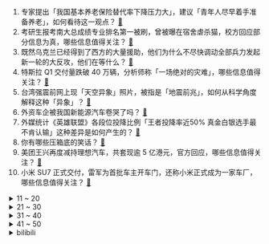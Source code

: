 1. 专家提出「我国基本养老保险替代率下降压力大」，建议「青年人尽早着手准备养老」，如何看待这一观点？ [:link:](https://www.zhihu.com/question/651486362)
2. 考研生报考南大总成绩专业排名第一被刷，曾被曝在宿舍虐杀猫，校方回应部分信息为真，哪些信息值得关注？ [:link:](https://www.zhihu.com/question/651493066)
3. 既然乌克兰已经得到了西方的大量援助，他们为什么不尽快调动全部兵力发起新一轮的大反攻，他们在等什么？ [:link:](https://www.zhihu.com/question/651229454)
4. 特斯拉 Q1 交付量跌破 40 万辆，分析师称「一场绝对的灾难」，哪些信息值得关注？ [:link:](https://www.zhihu.com/question/651489990)
5. 台湾强震前网上现「天空异象」照片，被指是「地震前兆」，如何从科学角度解释这种「异象」？ [:link:](https://www.zhihu.com/question/651516653)
6. 外资车企被我国新能源汽车卷哭了吗？ [:link:](https://www.zhihu.com/question/639536083)
7. 外媒统计《英雄联盟》各段位投降比例「王者投降率近50% 真金白银选手最不肯认输」这种差异是如何产生的？ [:link:](https://www.zhihu.com/question/650708411)
8. 你有哪些压箱底的笑话？ [:link:](https://www.zhihu.com/question/267249806)
9. 美团王兴再度减持理想汽车，共套现逾 5 亿港元，官方回应，哪些信息值得关注？ [:link:](https://www.zhihu.com/question/651453558)
10. 小米 SU7 正式交付，雷军为首批车主开车门，还称小米正式成为一家车厂，哪些信息值得关注？ [:link:](https://www.zhihu.com/question/651453482)
<details>
<summary>11 ~ 20</summary>

11. 我国敲定“以竹代塑”计划，为什么是代替塑料的是竹子？ [:link:](https://www.zhihu.com/question/637458997)
12. 鱼刺长期卡体内取不出怎么办? [:link:](https://www.zhihu.com/question/618253862)
13. 有没有让人清醒通透的句子？ [:link:](https://www.zhihu.com/question/651450912)
14. 二重积分到底该怎么理解？ [:link:](https://www.zhihu.com/question/44875342)
15. 假如你的孩子长了一张老天爷追着喂饭的脸，你支持孩子进入娱乐圈吗？ [:link:](https://www.zhihu.com/question/637543471)
16. 《灌篮高手》里，樱木花道长得那么帅，为什么还会被女生拒绝五十次？ [:link:](https://www.zhihu.com/question/508265338)
17. 你知道哪些足够沙雕的段子？ [:link:](https://www.zhihu.com/question/329382131)
18. 以前一位领导说，你们都年纪轻轻的，家人肯定都健在，没必要放清明节假的，好好上班吧！大家遇到过吗？ [:link:](https://www.zhihu.com/question/651445658)
19. 花木兰中为什么是「可汗大点兵」? [:link:](https://www.zhihu.com/question/34676547)
20. 如何看待清明节网上扫墓？网络祭祀的发展会让传统祭祀方式发生哪些改变？ [:link:](https://www.zhihu.com/question/651448439)
</details>
<details>
<summary>21 ~ 30</summary>

21. 让学习很差的孩子进“尖子生班”为什么会适得其反？ [:link:](https://www.zhihu.com/question/617147395)
22. 三甲医院的医生五万月收入很普遍吗？ [:link:](https://www.zhihu.com/question/651128661)
23. 为什么贝吉塔坚持叫孙悟空卡卡罗特？ [:link:](https://www.zhihu.com/question/386869225)
24. intp如何从”ddl是第一驱动力”中解脱? [:link:](https://www.zhihu.com/question/638602358)
25. 对公务员考试一无所知，该怎样准备？ [:link:](https://www.zhihu.com/question/379454422)
26. 好朋友渐行渐远，你会释怀吗？ [:link:](https://www.zhihu.com/question/644044756)
27. 分享一些你深爱许久的句子？ [:link:](https://www.zhihu.com/question/651277314)
28. 为什么Jackeylove在选手圈子里能这么受欢迎啊？ [:link:](https://www.zhihu.com/question/640695537)
29. 初学者怎么入门大语言模型（LLM）？ [:link:](https://www.zhihu.com/question/644285055)
30. 受台湾 7.3 级地震影响，国铁广州局、南昌局、上海铁路局部分线路临时封锁或限速，地震还有哪些影响？ [:link:](https://www.zhihu.com/question/651439061)
</details>
<details>
<summary>31 ~ 40</summary>

31. 夜华为什么不喜欢素锦？ [:link:](https://www.zhihu.com/question/55772258)
32. 你有没有震惊三观的事情？ [:link:](https://www.zhihu.com/question/625527702)
33. 婚姻的本质是什么，是喜欢还是合适呢？ [:link:](https://www.zhihu.com/question/644150770)
34. 张路认为罗德里才是曼城最不可或缺的球员，你怎么看？ [:link:](https://www.zhihu.com/question/651443672)
35. 特斯拉首推零利息分期购车，最低93元/天，其一季度销量闪崩，市值蒸发近 2000 亿元，透露哪些信息？ [:link:](https://www.zhihu.com/question/651543763)
36. 你见过最厉害的「打脸」经历是什么？ [:link:](https://www.zhihu.com/question/473217817)
37. 有哪些历史的冷知识？ [:link:](https://www.zhihu.com/question/305338329)
38. 多地曝光小区存在「骨灰房」，受访者称可能「住的死人比活人多」，如何看待这一现象？从法律角度如何解读？ [:link:](https://www.zhihu.com/question/651442289)
39. 海南西南海域一外籍货船与渔船发生碰撞，8 人失联，哪些信息值得关注？ [:link:](https://www.zhihu.com/question/651538044)
40. 两部门发布通知，自用传统动力汽车、自用新能源汽车贷款最高发放比例由金融机构自主确定，将带来哪些影响？ [:link:](https://www.zhihu.com/question/651492597)
</details>
<details>
<summary>41 ~ 50</summary>

41. 2024 LPL 春季赛LNG 2:3 WBG，如何评价这场比赛？ [:link:](https://www.zhihu.com/question/651496256)
42. 国内零售金每克涨破700元，专家称多重因素支撑金价仍处高位，如何看待当前金价走势？下行通道何时到来？ [:link:](https://www.zhihu.com/question/651548759)
43. 疝气是什么？疝气有哪些常见的类型？ [:link:](https://www.zhihu.com/question/651293277)
44. 南京为什么还叫南京，没改名江宁？ [:link:](https://www.zhihu.com/question/22545389)
45. 《原神》角色不符合西方审美，但为什么能火？ [:link:](https://www.zhihu.com/question/507131306)
46. 浙大和复旦如何选择? [:link:](https://www.zhihu.com/question/651083688)
47. 你读过哪些直击灵魂的文字？ [:link:](https://www.zhihu.com/question/623411870)
48. 为啥低谷爬出来的人越来越厉害？ [:link:](https://www.zhihu.com/question/651026305)
49. 你能分享一张你最喜欢的照片吗？ [:link:](https://www.zhihu.com/question/617492839)
50. 怎么看待那些廉价的汉堡？ [:link:](https://www.zhihu.com/question/371528813)
</details><details>
<summary>bilibili</summary>

</details>